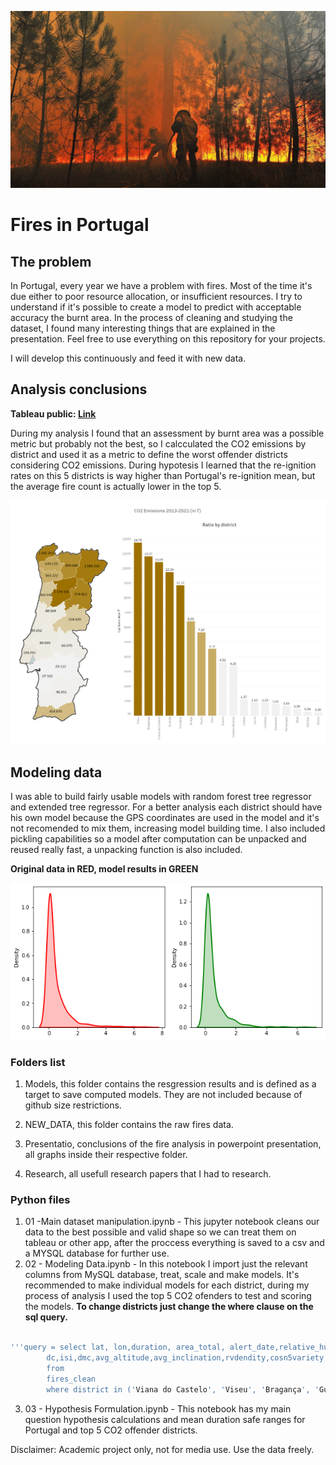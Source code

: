 ![logo_fire](https://raw.githubusercontent.com/Simao-Lopes/Fire-Project/main/Presentation/Background/1817788.jpg)


Fires in Portugal 
======


## The problem

In Portugal, every year we have a problem with fires. Most of the time it's due either to poor resource allocation, or insufficient resources. I try to understand if it's possible to create a model to predict with acceptable accuracy the burnt area. In the process of cleaning and studying the dataset, I found many interesting things that are explained in the presentation. Feel free to use everything on this repository for your projects.

I will develop this continuously and feed it with new data.

## Analysis conclusions

**Tableau public: [Link](https://public.tableau.com/app/profile/sim.o6187/viz/NewFire-Project/Bush)**

During my analysis I found that an assessment by burnt area was a possible metric but probably not the best, so I calcculated the CO2 emissions by district and used it as a metric to define the worst offender districts considering CO2 emissions. During hypotesis I learned that the re-ignition rates on this 5 districts is way higher than Portugal's re-ignition mean, but the average fire count is actually lower in the top 5.

![co2_plot](https://raw.githubusercontent.com/Simao-Lopes/Fire-Project/main/Presentation/Graphs/Co2%20ratios.PNG)

## Modeling data

I was able to build fairly usable models with random forest tree regressor and extended tree regressor. For a better analysis each district should have his own model because the GPS coordinates are used in the model and it's not recomended to mix them, increasing model building time. I also included pickling capabilities so a model after computation can be unpacked and reused really fast, a unpacking function is also included.

**Original data in RED, model results in GREEN**

![model_plot](https://raw.githubusercontent.com/Simao-Lopes/Fire-Project/main/Presentation/Graphs/transferir.png)

### Folders list

1. Models, this folder contains the resgression results and is defined as a target to save computed models. They are not included because of github size restrictions.

2. NEW_DATA, this folder contains the raw fires data.

3. Presentatio, conclusions of the fire analysis in powerpoint presentation, all graphs inside their respective folder.

4. Research, all usefull research papers that I had to research.


### Python files

1. 01 -Main dataset manipulation.ipynb - This jupyter notebook cleans our data to the best possible and valid shape so we can treat them on tableau or other app, after the proccess everything is saved to a csv and a MYSQL database for further use.
2. 02 - Modeling Data.ipynb - In this notebook I import just the relevant columns from MySQL database, treat, scale and make models. It's recommended to make individual models for each district, during my process of analysis I used the top 5 CO2 ofenders to test and scoring the models. **To change districts just change the where clause on the sql query.**

```sql

'''query = select lat, lon,duration, area_total, alert_date,relative_humidity,wind_intensity,precipitation, ffmc, 
        dc,isi,dmc,avg_altitude,avg_inclination,rvdendity,cosn5variety 
        from 
        fires_clean 
        where district in ('Viana do Castelo', 'Viseu', 'Bragança', 'Guarda', 'Vila Real')'''
```
3. 03 - Hypothesis Formulation.ipynb - This notebook has my main question hypothesis calculations and mean duration safe ranges for Portugal and top 5 CO2 offender districts.



Disclaimer: Academic project only, not for media use. Use the data freely.
